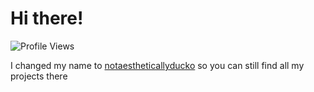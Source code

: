 # Hi there!
![Profile Views](https://komarev.com/ghpvc/?username=duckodas&style=for-the-badge)

I changed my name to [notaestheticallyducko](https://github.com/notaestheticallyducko) so you can still find all my projects there
